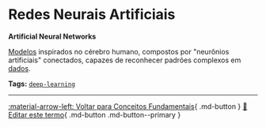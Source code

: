 # Redes Neurais Artificiais

**Artificial Neural Networks**

[Modelos](../conceitos-fundamentais/modelo.md) inspirados no cérebro humano, compostos por "neurônios artificiais" conectados, capazes de reconhecer padrões complexos em [dados](../conceitos-fundamentais/dados.md).


**Tags:** [`deep-learning`](../tags.md#deep-learning)

---

[:material-arrow-left: Voltar para Conceitos Fundamentais](index.md){ .md-button }
[📝 Editar este termo](https://github.com/seu-usuario/glossario-ia/edit/main/glossario.yaml){ .md-button .md-button--primary }
